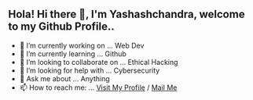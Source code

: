 ## Hola! Hi there 👋, I'm Yashashchandra, welcome to my Github Profile..

- 🔭 I’m currently working on ... Web Dev
- 🌱 I’m currently learning ... Github
- 👯 I’m looking to collaborate on ... Ethical Hacking
- 🤔 I’m looking for help with ... Cybersecurity
- 💬 Ask me about ... Anything
- 📫 How to reach me: ... [Visit My Profile](https://yashash7.github.io/ycs) / [Mail Me](mailto:kolluyashashchandra@gmail.com)
<!--
- 😄 Pronouns: ... 
- ⚡ Fun fact: ...
-->
